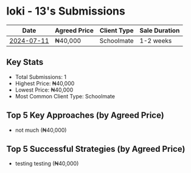 # loki - 13's Submissions

| Date | Agreed Price | Client Type | Sale Duration |
|------|--------------|-------------|----------------|
| [2024-07-11](2024-07-11_sale_submission.md) | ₦40,000 | Schoolmate | 1-2 weeks |

## Key Stats
- Total Submissions: 1
- Highest Price: ₦40,000
- Lowest Price: ₦40,000
- Most Common Client Type: Schoolmate

## Top 5 Key Approaches (by Agreed Price)
- not much (₦40,000)

## Top 5 Successful Strategies (by Agreed Price)
- testing testing (₦40,000)